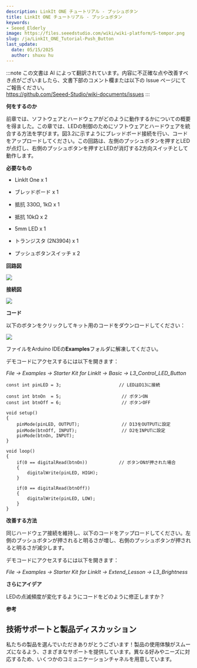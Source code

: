 ```yaml
---
description: LinkIt ONE チュートリアル - プッシュボタン
title: LinkIt ONE チュートリアル - プッシュボタン
keywords:
- Seeed_Elderly
image: https://files.seeedstudio.com/wiki/wiki-platform/S-tempor.png
slug: /ja/LinkIt_ONE_Tutorial-Push_Button
last_update:
  date: 05/15/2025
  author: shuxu hu
---
```

:::note
この文書は AI によって翻訳されています。内容に不正確な点や改善すべき点がございましたら、文書下部のコメント欄または以下の Issue ページにてご報告ください。  
https://github.com/Seeed-Studio/wiki-documents/issues
:::

**何をするのか**

前章では、ソフトウェアとハードウェアがどのように動作するかについての概要を得ました。この章では、LEDの制御のためにソフトウェアとハードウェアを統合する方法を学びます。図3.2に示すようにブレッドボード接続を行い、コードをアップロードしてください。この回路は、左側のプッシュボタンを押すとLEDが点灯し、右側のプッシュボタンを押すとLEDが消灯する2方向スイッチとして動作します。

**必要なもの**

*   LinkIt One x 1

*   ブレッドボード x 1

*   抵抗 330Ω, 1kΩ x 1

*   抵抗 10kΩ x 2

*   5mm LED x 1

*   トランジスタ (2N3904) x 1

*   プッシュボタンスイッチ x 2

**回路図**

![](https://files.seeedstudio.com/wiki/LinkIt_ONE_Tutorial-Push_Button/img/LinkItONE_Kit_3_1.jpg)

**接続図**

![](https://files.seeedstudio.com/wiki/LinkIt_ONE_Tutorial-Push_Button/img/LinkItONE_Kit_3_2.jpg)

**コード**

以下のボタンをクリックしてキット用のコードをダウンロードしてください：

[![](https://files.seeedstudio.com/wiki/LinkIt_ONE_Tutorial-Push_Button/img/Code_sidekick_linkit.png)](https://github.com/Seeed-Studio/Sidekick_Basic_Kit_for_LinkIt)

ファイルをArduino IDEの**Examples**フォルダに解凍してください。

デモコードにアクセスするには以下を開きます：

_File -> Examples -> Starter Kit for LinkIt -> Basic -> L3_Control_LED_Button_
```
const int pinLED = 3;                      // LEDはD13に接続

const int btnOn  = 5;                       // ボタンON
const int btnOff = 6;                       // ボタンOFF

void setup()
{
    pinMode(pinLED, OUTPUT);                // D13をOUTPUTに設定
    pinMode(btnOff, INPUT);                 // D2をINPUTに設定
    pinMode(btnOn, INPUT);
}

void loop()
{
    if(0 == digitalRead(btnOn))            // ボタンONが押された場合
    {
        digitalWrite(pinLED, HIGH);
    }

    if(0 == digitalRead(btnOff))
    {
        digitalWrite(pinLED, LOW);
    }
}
```

**改善する方法**

同じハードウェア接続を維持し、以下のコードをアップロードしてください。左側のプッシュボタンが押されると明るさが増し、右側のプッシュボタンが押されると明るさが減少します。

デモコードにアクセスするには以下を開きます：

_File -> Examples -> Starter Kit for LinkIt -> Extend_Lesson -> L3_Brightness_

**さらにアイデア**

LEDの点滅頻度が変化するようにコードをどのように修正しますか？

**参考**

<!-- *   [基本](/LinkIt_ONE_Tutorial-The_Basics)

*   [Hello World](/LinkIt_ONE_Tutorial-Hello_World)

*   [プッシュボタン](/LinkIt_ONE_Tutorial-Push_Button)

*   [マーキー](/LinkIt_ONE_Tutorial-Marquee)

*   [カラフルな世界](/LinkIt_ONE_Tutorial-Colorful_World)

*   [アナログインターフェース](/LinkIt_ONE_Tutorial-Analog_Interface)

*   [ミニサーボ](/LinkIt-ONE-Tutorial---Mini-Servo)

*   [光センサー](/LinkIt_ONE_Tutorial-Light-Sensor)

*   [SMSでLEDを制御](/LinkIt_ONE_Tutorial-SMS_control_the_LED)

*   [Webページで温度を取得](/LinkIt_ONE_Tutorial-Get_temperature_with_Webpage) -->

## 技術サポートと製品ディスカッション

私たちの製品を選んでいただきありがとうございます！製品の使用体験がスムーズになるよう、さまざまなサポートを提供しています。異なる好みやニーズに対応するため、いくつかのコミュニケーションチャネルを用意しています。

<div class="button_tech_support_container">
<a href="https://forum.seeedstudio.com/" class="button_forum"></a> 
<a href="https://www.seeedstudio.com/contacts" class="button_email"></a>
</div>

<div class="button_tech_support_container">
<a href="https://discord.gg/eWkprNDMU7" class="button_discord"></a> 
<a href="https://github.com/Seeed-Studio/wiki-documents/discussions/69" class="button_discussion"></a>
</div>